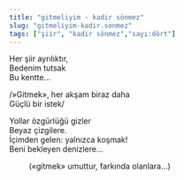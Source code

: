 ```yaml
---
title: "gitmeliyim - kadir sönmez"
slug: "gitmeliyim-kadir.sonmez"
tags: ["şiir", "kadir sönmez","sayı:dört"]
---
```

Her şiir ayrılıktır,  
Bedenim tutsak\
Bu kentte...

/»Gitmek», her akşam biraz daha\
Güçlü bir istek/

Yollar özgürlüğü gizler\
Beyaz çizgilere.\
İçimden gelen: yalnızca koşmak!\
Beni bekleyen denizlere...

         («gitmek» umuttur, farkında olanlara...)
